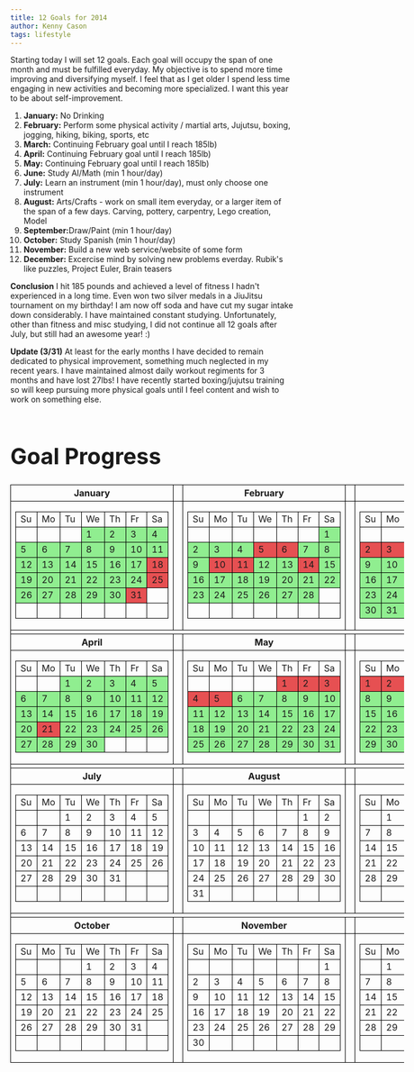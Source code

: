 ```yaml
---
title: 12 Goals for 2014
author: Kenny Cason
tags: lifestyle
---
```


Starting today I will set 12 goals. Each goal will occupy the span of one month and must be fulfilled everyday. My objective is to spend more time improving and diversifying myself. I feel that as I get older I spend less time engaging in new activities and becoming more specialized. I want this year to be about self-improvement.

<ol>
<li><b>January:</b> No Drinking</li>
<li><b>February:</b> Perform some physical activity / martial arts, Jujutsu, boxing, jogging, hiking, biking, sports, etc</li>
<li><b>March:</b> Continuing February goal until I reach 185lb)</li>
<li><b>April:</b> Continuing February goal until I reach 185lb)</li>
<li><b>May:</b> Continuing February goal until I reach 185lb)</li>
<li><b>June:</b> Study AI/Math (min 1 hour/day)</li>
<li><b>July:</b> Learn an instrument (min 1 hour/day), must only choose one instrument</li>
<li><b>August:</b> Arts/Crafts - work on small item everyday, or a larger item of the span of a few days. Carving, pottery, carpentry, Lego creation, Model</li>
<li><b>September:</b>Draw/Paint (min 1 hour/day)</li>
<li><b>October:</b> Study Spanish (min 1 hour/day)</li>
<li><b>November:</b> Build a new web service/website of some form</li>
<li><b>December:</b> Excercise mind by solving new problems everday. Rubik's like puzzles, Project Euler, Brain teasers</li>
</ol>

**Conclusion** I hit 185 pounds and achieved a level of fitness I hadn't experienced in a long time. Even won two silver medals in a JiuJitsu tournament on my birthday! I am now off soda and have cut my sugar intake down considerably. I have maintained constant studying. Unfortunately, other than fitness and misc studying, I did not continue all 12 goals after July, but still had an awesome year! :)

**Update (3/31)** At least for the early months I have decided to remain dedicated to physical improvement, something much neglected in my recent years. I have maintained almost daily workout regiments for 3 months and have lost 27lbs! I have recently started boxing/jujutsu training so will keep pursuing more physical goals until I feel content and wish to work on something else.

<div id=calarea><div><h1>Goal Progress</h1></div>
<table id=mct1 class="ct1 cl2 cp5 cc4 cd1 cf4 ci5 cu4 cj1 mct" cellspacing=0><tr><th>January</th><td class=cz></td><th>February</th><td class=cz></td><th>March</th></tr><tr><td class="cbm cba tc cbo"><table class="ca ca1"><tr class=cl><td>Su</td><td>Mo</td><td>Tu</td><td>We</td><td>Th</td><td>Fr</td><td class=cr>Sa</td></tr><tr><td>&nbsp;</td><td>&nbsp;</td><td>&nbsp;</td><td class="yes">1</td><td class="yes">2</td><td class="yes">3</td><td class="cr yes">4</td></tr><tr><td class="yes">5</td><td class="yes">6</td><td class="yes">7</td><td class="yes">8</td><td class="yes">9</td><td class="yes">10</td><td class="cr yes">11</td></tr><tr><td class="yes">12</td><td class="yes">13</td><td class="yes">14</td><td class="yes">15</td><td class="yes">16</td><td class="yes">17</td><td class="cr no">18</td></tr><tr><td class="yes">19</td><td class="yes">20</td><td class="yes">21</td><td class="yes">22</td><td class="yes">23</td><td class="yes">24</td><td class="cr no">25</td></tr><tr><td class="yes">26</td><td class="yes">27</td><td class="yes">28</td><td class="yes">29</td><td class="yes">30</td><td class="no">31</td><td class=cr>&nbsp;</td></tr><tr class=cb><td>&nbsp;</td><td>&nbsp;</td><td>&nbsp;</td><td>&nbsp;</td><td>&nbsp;</td><td>&nbsp;</td><td class=cr>&nbsp;</td></tr></table></td><td class=cz></td><td class="cbm cba tc cbo"><table class="ca ca1"><tr class=cl><td>Su</td><td>Mo</td><td>Tu</td><td>We</td><td>Th</td><td>Fr</td><td class=cr>Sa</td></tr><tr><td>&nbsp;</td><td>&nbsp;</td><td>&nbsp;</td><td>&nbsp;</td><td>&nbsp;</td><td>&nbsp;</td><td class="cr yes">1</td></tr><tr><td class="yes">2</td><td class="yes">3</td><td class="yes">4</td><td class="no">5</td><td class="no">6</td><td class="yes">7</td><td class="cr yes">8</td></tr><tr><td class="yes">9</td><td class="no">10</td><td class="no">11</td><td class="yes">12</td><td class="yes">13</td><td class="no">14</td><td class="cr yes">15</td></tr><tr><td class="yes">16</td><td class="yes">17</td><td class="yes">18</td><td class="yes">19</td><td class="yes">20</td><td class="yes">21</td><td class="cr yes">22</td></tr><tr><td class="yes">23</td><td class="yes">24</td><td class="yes">25</td><td class="yes">26</td><td class="yes">27</td><td class="yes">28</td><td class=cr>&nbsp;</td></tr><tr class=cb><td>&nbsp;</td><td>&nbsp;</td><td>&nbsp;</td><td>&nbsp;</td><td>&nbsp;</td><td>&nbsp;</td><td class=cr>&nbsp;</td></tr></table></td><td class=cz></td><td class="cbm cba tc cbo"><table class="ca ca1"><tr class=cl><td>Su</td><td>Mo</td><td>Tu</td><td>We</td><td>Th</td><td>Fr</td><td class=cr>Sa</td></tr><tr><td>&nbsp;</td><td>&nbsp;</td><td>&nbsp;</td><td>&nbsp;</td><td>&nbsp;</td><td>&nbsp;</td><td class="cr yes">1</td></tr><tr><td class="no">2</td><td class="no">3</td><td class="yes">4</td><td class="yes">5</td><td class="yes">6</td><td class="yes">7</td><td class="cr yes">8</td></tr><tr><td class="yes">9</td><td class="yes">10</td><td class="yes">11</td><td class="yes">12</td><td class="yes">13</td><td class="no">14</td><td class="cr yes">15</td></tr><tr><td class="yes">16</td><td class="yes">17</td><td class="no">18</td><td class="yes">19</td><td class="yes">20</td><td class="yes">21</td><td class="cr no">22</td></tr><tr><td class="yes">23</td><td class="yes">24</td><td class="yes">25</td><td class="no">26</td><td class="yes">27</td><td class="yes">28</td><td class="cr yes">29</td></tr><tr class="cb"><td class="yes">30</td><td class="yes">31</td><td>&nbsp;</td><td>&nbsp;</td><td>&nbsp;</td><td>&nbsp;</td><td class=cr>&nbsp;</td></tr></table></td></tr><tr class=ce><td colspan=5></td></tr><tr><th>April</th><td class=cz></td><th>May</th><td class=cz></td><th>June</th></tr><tr><td class="cbm cba tc cbo"><table class="ca ca1"><tr class=cl><td>Su</td><td>Mo</td><td>Tu</td><td>We</td><td>Th</td><td>Fr</td><td class=cr>Sa</td></tr><tr><td>&nbsp;</td><td>&nbsp;</td><td class="yes">1</td><td class="yes">2</td><td class="yes">3</td><td class="yes">4</td><td class="cr yes">5</td></tr><tr><td class="yes">6</td><td class="yes">7</td><td class="yes">8</td><td class="yes">9</td><td class="yes">10</td><td class="yes">11</td><td class="cr yes">12</td></tr><tr><td class="yes">13</td><td class="yes">14</td><td class="yes">15</td><td class="yes">16</td><td class="yes">17</td><td class="yes">18</td><td class="cr yes">19</td></tr><tr><td class="yes">20</td><td class="no">21</td><td class="yes">22</td><td class="yes">23</td><td class="yes">24</td><td class="yes">25</td><td class="cr yes">26</td></tr><tr class=cb><td class="yes">27</td><td class="yes">28</td><td class="yes">29</td><td class="yes">30</td><td>&nbsp;</td><td>&nbsp;</td><td class=cr>&nbsp;</td></tr></table></td><td class=cz></td><td class="cbm cba tc cbo"><table class="ca ca1"><tr class=cl><td>Su</td><td>Mo</td><td>Tu</td><td>We</td><td>Th</td><td>Fr</td><td class=cr>Sa</td></tr><tr><td>&nbsp;</td><td>&nbsp;</td><td>&nbsp;</td><td>&nbsp;</td><td class="no">1</td><td class="no">2</td><td class="cr no">3</td></tr><tr><td class="no">4</td><td class="no">5</td><td class="yes">6</td><td class="yes">7</td><td class="yes">8</td><td class="yes">9</td><td class="cr yes">10</td></tr><tr><td class="yes">11</td><td class="yes">12</td><td class="yes">13</td><td class="yes">14</td><td class="yes">15</td><td class="yes">16</td><td class="cr yes">17</td></tr><tr><td class="yes">18</td><td class="yes">19</td><td class="yes">20</td><td class="yes">21</td><td class="yes">22</td><td class="yes">23</td><td class="cr yes">24</td></tr><tr class="cb yes"><td>25</td><td class="yes">26</td><td class="yes">27</td><td class="yes">28</td><td class="yes">29</td><td class="yes">30</td><td class="cr yes">31</td></tr></table></td><td class=cz></td><td class="cbm cba tc cbo"><table class="ca ca1"><tr class=cl><td>Su</td><td>Mo</td><td>Tu</td><td>We</td><td>Th</td><td>Fr</td><td class=cr>Sa</td></tr><tr><td class="no">1</td><td class="no">2</td><td class="no">3</td><td class="no">4</td><td class="no">5</td><td class="yes">6</td><td class="cr yes">7</td></tr><tr><td class="yes">8</td><td class="yes">9</td><td class="yes">10</td><td class="yes">11</td><td class="yes">12</td><td class="yes">13</td><td class="cr yes">14</td></tr><tr><td class="yes">15</td><td class="yes">16</td><td class="yes">17</td><td class="yes">18</td><td class="yes">19</td><td class="yes">20</td><td class="cr yes">21</td></tr><tr><td class="yes">22</td><td class="yes">23</td><td class="yes">24</td><td class="yes">25</td><td class="yes">26</td><td class="yes">27</td><td class="cr yes">28</td></tr><tr class=cb><td class="yes">29</td><td class="yes">30</td><td>&nbsp;</td><td>&nbsp;</td><td>&nbsp;</td><td>&nbsp;</td><td class=cr>&nbsp;</td></tr></table></td></tr><tr class=ce><td colspan=5></td></tr><tr><th>July</th><td class=cz></td><th>August</th><td class=cz></td><th>September</th></tr><tr><td class="cbm cba tc cbo"><table class="ca ca1"><tr class=cl><td>Su</td><td>Mo</td><td>Tu</td><td>We</td><td>Th</td><td>Fr</td><td class=cr>Sa</td></tr><tr><td>&nbsp;</td><td>&nbsp;</td><td>1</td><td>2</td><td>3</td><td>4</td><td class=cr>5</td></tr><tr><td>6</td><td>7</td><td>8</td><td>9</td><td>10</td><td>11</td><td class=cr>12</td></tr><tr><td>13</td><td>14</td><td>15</td><td>16</td><td>17</td><td>18</td><td class=cr>19</td></tr><tr><td>20</td><td>21</td><td>22</td><td>23</td><td>24</td><td>25</td><td class=cr>26</td></tr><tr><td>27</td><td>28</td><td>29</td><td>30</td><td>31</td><td>&nbsp;</td><td class=cr>&nbsp;</td></tr><tr class=cb><td>&nbsp;</td><td>&nbsp;</td><td>&nbsp;</td><td>&nbsp;</td><td>&nbsp;</td><td>&nbsp;</td><td class=cr>&nbsp;</td></tr></table></td><td class=cz></td><td class="cbm cba tc cbo"><table class="ca ca1"><tr class=cl><td>Su</td><td>Mo</td><td>Tu</td><td>We</td><td>Th</td><td>Fr</td><td class=cr>Sa</td></tr><tr><td>&nbsp;</td><td>&nbsp;</td><td>&nbsp;</td><td>&nbsp;</td><td>&nbsp;</td><td>1</td><td class=cr>2</td></tr><tr><td>3</td><td>4</td><td>5</td><td>6</td><td>7</td><td>8</td><td class=cr>9</td></tr><tr><td>10</td><td>11</td><td>12</td><td>13</td><td>14</td><td>15</td><td class=cr>16</td></tr><tr><td>17</td><td>18</td><td>19</td><td>20</td><td>21</td><td>22</td><td class=cr>23</td></tr><tr><td>24</td><td>25</td><td>26</td><td>27</td><td>28</td><td>29</td><td class=cr>30</td></tr><tr class=cb><td>31</td><td>&nbsp;</td><td>&nbsp;</td><td>&nbsp;</td><td>&nbsp;</td><td>&nbsp;</td><td class=cr>&nbsp;</td></tr></table></td><td class=cz></td><td class="cbm cba tc cbo"><table class="ca ca1"><tr class=cl><td>Su</td><td>Mo</td><td>Tu</td><td>We</td><td>Th</td><td>Fr</td><td class=cr>Sa</td></tr><tr><td>&nbsp;</td><td>1</td><td>2</td><td>3</td><td>4</td><td>5</td><td class=cr>6</td></tr><tr><td>7</td><td>8</td><td>9</td><td>10</td><td>11</td><td>12</td><td class=cr>13</td></tr><tr><td>14</td><td>15</td><td>16</td><td>17</td><td>18</td><td>19</td><td class=cr>20</td></tr><tr><td>21</td><td>22</td><td>23</td><td>24</td><td>25</td><td>26</td><td class=cr>27</td></tr><tr><td>28</td><td>29</td><td>30</td><td>&nbsp;</td><td>&nbsp;</td><td>&nbsp;</td><td class=cr>&nbsp;</td></tr><tr class=cb><td>&nbsp;</td><td>&nbsp;</td><td>&nbsp;</td><td>&nbsp;</td><td>&nbsp;</td><td>&nbsp;</td><td class=cr>&nbsp;</td></tr></table></td></tr><tr class=ce><td colspan=5></td></tr><tr><th>October</th><td class=cz></td><th>November</th><td class=cz></td><th>December</th></tr><tr><td class="cbm cba tc cbo"><table class="ca ca1"><tr class=cl><td>Su</td><td>Mo</td><td>Tu</td><td>We</td><td>Th</td><td>Fr</td><td class=cr>Sa</td></tr><tr><td>&nbsp;</td><td>&nbsp;</td><td>&nbsp;</td><td>1</td><td>2</td><td>3</td><td class=cr>4</td></tr><tr><td>5</td><td>6</td><td>7</td><td>8</td><td>9</td><td>10</td><td class=cr>11</td></tr><tr><td>12</td><td>13</td><td>14</td><td>15</td><td>16</td><td>17</td><td class=cr>18</td></tr><tr><td>19</td><td>20</td><td>21</td><td>22</td><td>23</td><td>24</td><td class=cr>25</td></tr><tr><td>26</td><td>27</td><td>28</td><td>29</td><td>30</td><td>31</td><td class=cr>&nbsp;</td></tr><tr class=cb><td>&nbsp;</td><td>&nbsp;</td><td>&nbsp;</td><td>&nbsp;</td><td>&nbsp;</td><td>&nbsp;</td><td class=cr>&nbsp;</td></tr></table></td><td class=cz></td><td class="cbm cba tc cbo"><table class="ca ca1"><tr class=cl><td>Su</td><td>Mo</td><td>Tu</td><td>We</td><td>Th</td><td>Fr</td><td class=cr>Sa</td></tr><tr><td>&nbsp;</td><td>&nbsp;</td><td>&nbsp;</td><td>&nbsp;</td><td>&nbsp;</td><td>&nbsp;</td><td class=cr>1</td></tr><tr><td>2</td><td>3</td><td>4</td><td>5</td><td>6</td><td>7</td><td class=cr>8</td></tr><tr><td>9</td><td>10</td><td>11</td><td>12</td><td>13</td><td>14</td><td class=cr>15</td></tr><tr><td>16</td><td>17</td><td>18</td><td>19</td><td>20</td><td>21</td><td class=cr>22</td></tr><tr><td>23</td><td>24</td><td>25</td><td>26</td><td>27</td><td>28</td><td class=cr>29</td></tr><tr class=cb><td>30</td><td>&nbsp;</td><td>&nbsp;</td><td>&nbsp;</td><td>&nbsp;</td><td>&nbsp;</td><td class=cr>&nbsp;</td></tr></table></td><td class=cz></td><td class="cbm cba tc cbo"><table class="ca ca1"><tr class=cl><td>Su</td><td>Mo</td><td>Tu</td><td>We</td><td>Th</td><td>Fr</td><td class=cr>Sa</td></tr><tr><td>&nbsp;</td><td>1</td><td>2</td><td>3</td><td>4</td><td>5</td><td class=cr>6</td></tr><tr><td>7</td><td>8</td><td>9</td><td>10</td><td>11</td><td>12</td><td class=cr>13</td></tr><tr><td>14</td><td>15</td><td>16</td><td>17</td><td>18</td><td>19</td><td class=cr>20</td></tr><tr><td>21</td><td>22</td><td>23</td><td>24</td><td>25</td><td>26</td><td class=cr>27</td></tr><tr><td>28</td><td>29</td><td>30</td><td>31</td><td>&nbsp;</td><td>&nbsp;</td><td class=cr>&nbsp;</td></tr><tr class=cb><td>&nbsp;</td><td>&nbsp;</td><td>&nbsp;</td><td>&nbsp;</td><td>&nbsp;</td><td>&nbsp;</td><td class=cr>&nbsp;</td></tr></table></td></tr></table></div>


<style type="text/css">
#calarea {
width:700px;
height:100%;
float:left;
clear:both;
font-size:140%;
}
#calarea .yes {
background-color:lightgreen;
}
#calarea .no {
background-color:#E65052;
}

#calarea td, #calarea th {
border-right: black solid 1px;
border-left: black solid 1px;
border-top: black solid 1px;
border-bottom: black solid 1px;
}
</style>
